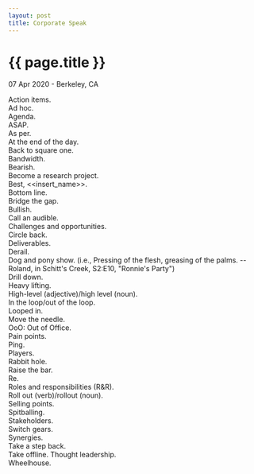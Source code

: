 ```yaml
---
layout: post
title: Corporate Speak
---
```


{{ page.title }}
================

<p class="meta">07 Apr 2020 - Berkeley, CA</p>

Action items.  
Ad hoc.  
Agenda.  
ASAP.  
As per.  
At the end of the day.  
Back to square one.  
Bandwidth.  
Bearish.  
Become a research project.  
Best, <<insert_name>>.  
Bottom line.  
Bridge the gap.  
Bullish.  
Call an audible.  
Challenges and opportunities.  
Circle back.  
Deliverables.  
Derail.  
Dog and pony show. (i.e., Pressing of the flesh, greasing of the palms. --Roland, in Schitt's Creek, S2:E10, "Ronnie's Party")  
Drill down.  
Heavy lifting.  
High-level (adjective)/high level (noun).  
In the loop/out of the loop.  
Looped in.  
Move the needle.  
OoO: Out of Office.  
Pain points.  
Ping.  
Players.  
Rabbit hole.  
Raise the bar.  
Re.  
Roles and responsibilities (R&R).  
Roll out (verb)/rollout (noun).  
Selling points.  
Spitballing.  
Stakeholders.  
Switch gears.  
Synergies.  
Take a step back.  
Take offline. 
Thought leadership.  
Wheelhouse.